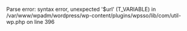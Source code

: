 
Parse error: syntax error, unexpected '$url' (T_VARIABLE) in /var/www/wpadm/wordpress/wp-content/plugins/wpsso/lib/com/util-wp.php on line 396
